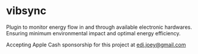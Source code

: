# vibsync
Plugin to monitor energy flow in and through available electronic hardwares. Ensuring minimum environmental impact and optimal energy efficiency.


Accepting Apple Cash sponsorship for this project at 
edi.joey@gmail.com
